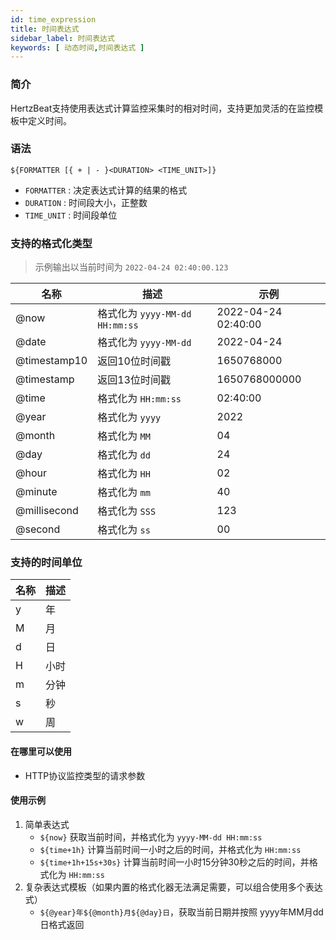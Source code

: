```yaml
---
id: time_expression
title: 时间表达式
sidebar_label: 时间表达式
keywords: [ 动态时间,时间表达式 ]
---
```


### 简介

HertzBeat支持使用表达式计算监控采集时的相对时间，支持更加灵活的在监控模板中定义时间。

### 语法

```shell
${FORMATTER [{ + | - }<DURATION> <TIME_UNIT>]}
```

- `FORMATTER` : 决定表达式计算的结果的格式
- `DURATION` : 时间段大小，正整数
- `TIME_UNIT` : 时间段单位

### 支持的格式化类型

> 示例输出以当前时间为 `2022-04-24 02:40:00.123`

|      名称      |             描述             |         示例          |
|--------------|----------------------------|---------------------|
| @now         | 格式化为 `yyyy-MM-dd HH:mm:ss` | 2022-04-24 02:40:00 |
| @date        | 格式化为 `yyyy-MM-dd`          | 2022-04-24          |
| @timestamp10 | 返回10位时间戳                   | 1650768000          |
| @timestamp   | 返回13位时间戳                   | 1650768000000       |
| @time        | 格式化为 `HH:mm:ss`            | 02:40:00            |
| @year        | 格式化为 `yyyy`                | 2022                |
| @month       | 格式化为 `MM`                  | 04                  |
| @day         | 格式化为 `dd`                  | 24                  |
| @hour        | 格式化为 `HH`                  | 02                  |
| @minute      | 格式化为 `mm`                  | 40                  |
| @millisecond | 格式化为 `SSS`                 | 123                 |
| @second      | 格式化为 `ss`                  | 00                  |

### 支持的时间单位

| 名称 | 描述 |
|----|----|
| y  | 年  |
| M  | 月  |
| d  | 日  |
| H  | 小时 |
| m  | 分钟 |
| s  | 秒  |
| w  | 周  |

#### 在哪里可以使用

- HTTP协议监控类型的请求参数

#### 使用示例

1. 简单表达式
   - `${now}` 获取当前时间，并格式化为 `yyyy-MM-dd HH:mm:ss`
   - `${time+1h}` 计算当前时间一小时之后的时间，并格式化为 `HH:mm:ss`
   - `${time+1h+15s+30s}` 计算当前时间一小时15分钟30秒之后的时间，并格式化为 `HH:mm:ss`
2. 复杂表达式模板（如果内置的格式化器无法满足需要，可以组合使用多个表达式）
   - `${@year}年${@month}月${@day}日`，获取当前日期并按照 yyyy年MM月dd日格式返回
